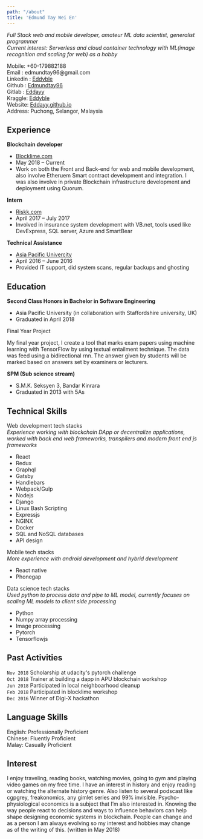```yaml
---
path: "/about"
title: 'Edmund Tay Wei En'
---
```


*Full Stack web and mobile developer, amateur ML data scientist, generalist programmer*\
*Current interest: Serverless and cloud container technology with ML(image recognition and scaling for web) as a hobby*

Mobile: +60-179882188\
Email : edmundtay96@gmail<i></i>.com\
Linkedin : [Eddyble](https://www.linkedin.com/in/eddyble/)\
Github : [Edmundtay96](https://gitlab.com/edmundtay96)\
Gitlab : [Eddayy](https://github.com/Eddayy)\
Kraggle: [Eddyble](https://www.kaggle.com/eddyble)\
Website: [Eddayy.github.io](https://eddayy.github.io/)\
Address: Puchong, Selangor, Malaysia

**Experience**
----------

**Blockchain developer**

+ [Blocklime.com](https://www.blocklime.com/)
+ May 2018 – Current
+ Work on both the Front and Back-end for web and mobile development, also involve Etheruem Smart contract development and integration. I was also involve in private Blockchain infrastructure development and deployment using Quorum.  

**Intern**

+ [Riskk.com](http://www.riskk.com/)
+ April 2017 – July 2017
+ Involved in insurance system development with VB<i></i>.net, tools used like DevExpress, SQL server, Azure and SmartBear

**Technical Assistance**

+ [Asia Pacific Univercity](http://www.apu.edu.my/)
+ April 2016 – June 2016
+ Provided IT support, did system scans, regular backups and ghosting

**Education**
---------
**Second Class Honors in Bachelor in Software Engineering**

+ Asia Pacific University (in collaboration with Staffordshire university, UK)
+ Graduated in April 2018

Final Year Project

My final year project, I create a tool that marks exam papers using machine learning with TensorFlow by using textual entailment technique. The data was feed using a bidirectional rnn. The answer given by students will be marked based on answers set by examiners or lecturers.

**SPM (Sub science stream)**

+ S.M.K. Seksyen 3, Bandar Kinrara
+ Graduated in 2013 with 5As

**Technical Skills**
---------
Web development tech stacks\
*Experience working with blockchain DApp or decentralize applications, worked with back end web frameworks, transpilers and modern front end js frameworks*

+ React
+ Redux
+ Graphql
+ Gatsby
+ Handlebars
+ Webpack/Gulp
+ Nodejs
+ Django
+ Linux Bash Scripting
+ Expressjs
+ NGINX
+ Docker
+ SQL and NoSQL databases
+ API design

Mobile tech stacks\
*More experience with android development and hybrid development*

+ React native
+ Phonegap

Data science tech stacks\
*Used python to process data and pipe to ML model, currently focuses on scaling ML models to client side processing*

+ Python
+ Numpy array processing
+ Image processing
+ Pytorch
+ Tensorflowjs

**Past Activities**
---------
`Nov 2018` Scholarship at udacity's pytorch challenge\
`Oct 2018` Trainer at building a dapp in APU blockchain workshop \
`Jun 2018` Participated in local neighboarhood cleanup\
`Feb 2018` Participated in blocklime workshop\
`Dec 2016` Winner of Digi-X hackathon

**Language Skills**
---------
English: Professionally Proficient\
Chinese: Fluently Proficient\
Malay: Casually Proficient

**Interest**
---------
I enjoy traveling, reading books, watching movies, going to gym and playing video games on my free time. I have an interest in history and enjoy reading or watching the alternate history genre. Also listen to several podscast like cgpgrey, freakonomics, any gimlet series and 99% invisible. Psycho-physiological economics is a subject that I’m also interested in. Knowing the way people react to decisions and ways to influence behaviors can help shape
designing economic systems in blockchain. People can change and as a person I am always evolving so my interest and hobbies may change as of the writing of this. (written in May 2018) 